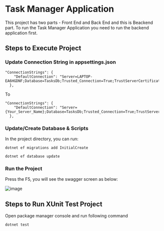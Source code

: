 # Task Manager Application

This project has two parts - Front End and Back End and this is Beackend part.
To run the Task Manager Application you need to run the backend application first.


## Steps to Execute Project

### Update Connection String in appsettings.json

```
"ConnectionStrings": {
    "DefaultConnection": "Server=LAPTOP-EA6HGDNF;Database=TasksDb;Trusted_Connection=True;TrustServerCertificate=True"
  },
```

To

```
"ConnectionStrings": {
    "DefaultConnection": "Server={Your_Server_Name};Database=TasksDb;Trusted_Connection=True;TrustServerCertificate=True"
  },
```

### Update/Create Database & Scripts

In the project directory, you can run:
```
dotnet ef migrations add InitialCreate

dotnet ef database update
```

### Run the Project

Press the F5, you will see the swagger screen as below:

![image](https://github.com/user-attachments/assets/06298b4e-230c-484a-ac3e-241f541b1c25)


## Steps to Run XUnit Test Project

Open package manager console and run following command

```
dotnet test
```


